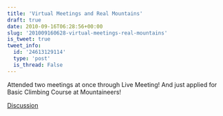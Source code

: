 ```yaml
---
title: 'Virtual Meetings and Real Mountains'
draft: true
date: 2010-09-16T06:28:56+00:00
slug: '201009160628-virtual-meetings-real-mountains'
is_tweet: true
tweet_info:
  id: '24613129114'
  type: 'post'
  is_thread: False
---
```




Attended two meetings at once through Live Meeting! And just applied for Basic Climbing Course at Mountaineers!

[Discussion](https://x.com/sytelus/status/24613129114)
